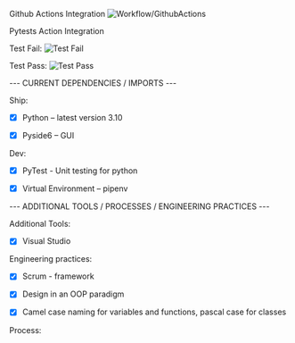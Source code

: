 Github Actions Integration
![Workflow/GithubActions](https://github.com/comp129/customer-project-rayquaza/blob/main/docs/media/workflow_pass_fail.png "Actions Setup")

Pytests Action Integration

Test Fail:
![Test Fail](https://github.com/comp129/customer-project-rayquaza/blob/main/docs/media/test_fail.png "Fail")

Test Pass:
![Test Pass](https://github.com/comp129/customer-project-rayquaza/blob/main/docs/media/test_pass.png "Pass")

--- CURRENT DEPENDENCIES / IMPORTS ---

Ship:

- [X] Python – latest version 3.10

- [X] Pyside6 – GUI

Dev:

- [X] PyTest - Unit testing for python

- [X] Virtual Environment – pipenv


--- ADDITIONAL TOOLS / PROCESSES / ENGINEERING PRACTICES  ---

Additional Tools: 

- [X] Visual Studio   

Engineering practices:
- [X] Scrum - framework 
- [x] Design in an OOP paradigm 
- [x] Camel case naming for variables and functions, pascal case for classes


Process: 



